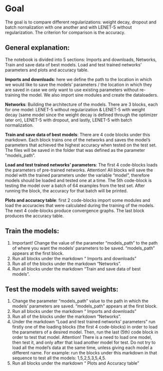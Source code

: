 # Goal
 The goal is to compare different regularizations: weight decay, dropout and batch nornalization with one another and with LENET-5 without regularization. The criterion for comparison is the accuracy.
 
## General explanation:
The notebook is divided into 5 sections: Imports and downloads, Networks, Train and save data of best models. Load and test trained networks’ parameters and plots and accuracy table.

**Imports and downloads**: here we define the path to the location in which we would like to save the models’ parameters / the location in which they are saved in case we only want to use existing parameters without re-training the model. We also import sine modules and create the dataloaders.

**Networks**: Building the architecture of the models. There are 3 blocks, each for one model: LENET-5 without regularization & LENET-5 with weight decay (same model since the weight decay is defined through the optimizer later on), LENET-5 with dropout, and lastly, LENET-5 with batch normalization.

**Train and save data of best models**: There are 4 code blocks under this markdown. Each block trains one of the networks and saves the model’s parameters that achieved the highest accuracy when tested on the test set. The files will be saved in the folder that was defined as the parameter “models_path”.

**Load and test trained networks’ parameters**: The first 4 code-blocks loads the parameters of pre-trained networks. Attention! All blocks will save the model with the trained parameters under the variable “model”, therefore models should be loaded and tested one at a time. The 5th code-block is testing the model over a batch of 64 examples from the test set. After running the block, the accuracy for that batch will be printed.

**Plots and accuracy table**: first 2 code-blocks import some modules and load the accuracies that were calculated during the training of the models. The next 4 code-blocks produce convergence graphs. The last block produces the accuracy table.

## Train the models:
1.	Important! Change the value of the parameter “models_path” to the path of where you want the models’ parameters to be saved. “models_path” appears at the first block. 
2.	Run all blocks under the markdown “ Imports and downloads”
3.	Run all of the blocks under the markdown “Networks”.
4.	Run all blocks under the markdown “Train and save data of best models”.

## Test the models with saved weights:
1.	Change the parameter “models_path” value to the path in which the models’ parameters are saved. “models_path” appears at the first block. 
2.	Run all blocks under the markdown “ Imports and downloads”
3.	Run all of the blocks under the markdown “Networks”.
4.	Under the markdown “Load and test trained networks' parameters” run firstly one of the loading blocks (the first 4 code-blocks) in order to load the parameters of a desired model. Then, run the last (5th) code block in order to test that model. Attention! There is a need to load one model, then test it, and only after that load another model for test. Do not try to load all the model’s data at the same time, unless giving each model a different name. For example: run the blocks under this markdown in that sequence to test all the models: 1,5,2,5,3,5,4,5.
5.	Run all blocks under the markdown “ Plots and Accuracy table”
